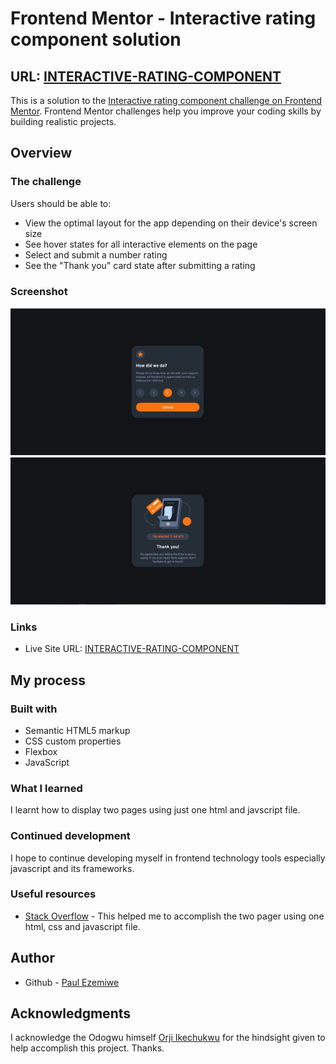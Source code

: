 # Frontend Mentor - Interactive rating component solution
## URL: [INTERACTIVE-RATING-COMPONENT](https://pezemiwe.github.io/interactive-rating-component-main/)

This is a solution to the [Interactive rating component challenge on Frontend Mentor](https://www.frontendmentor.io/challenges/interactive-rating-component-koxpeBUmI). Frontend Mentor challenges help you improve your coding skills by building realistic projects. 

## Overview

### The challenge

Users should be able to:

- View the optimal layout for the app depending on their device's screen size
- See hover states for all interactive elements on the page
- Select and submit a number rating
- See the "Thank you" card state after submitting a rating

### Screenshot

![Rating Page](./images/Page%201.jpg)
![Thank You Page](./images/Page%202.jpg)

### Links

- Live Site URL: [INTERACTIVE-RATING-COMPONENT](https://pezemiwe.github.io/interactive-rating-component-main/)

## My process

### Built with

- Semantic HTML5 markup
- CSS custom properties
- Flexbox
- JavaScript


### What I learned

I learnt how to display two pages using just one html and javscript file.

### Continued development

I hope to continue developing myself in frontend technology tools especially javascript and its frameworks.

### Useful resources

- [Stack Overflow](https://stackoverflow.com/questions/8211128/multiple-distinct-pages-in-one-html-file) - This helped me to accomplish the two pager using one html, css and javascript file.

## Author

- Github - [Paul Ezemiwe](https://github.com/pezemiwe)

## Acknowledgments

I acknowledge the Odogwu himself [Orji Ikechukwu](https://github.com/jojitoon) for the hindsight given to help accomplish this project. Thanks.


